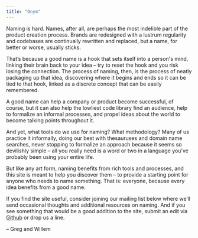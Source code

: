 ```yaml
---
title: "Onym"
---
```


Naming is hard. Names, after all, are perhaps the most
indelible part of the product creation process. Brands
are redesigned with a lustrum regularity and codebases are
continually rewritten and replaced, but a
name, for better or worse, usually sticks.

That’s because a good name is a hook that sets itself into a person's mind,
linking their brain back to your idea – try to reset the hook and you
risk losing the connection. The process of naming, then, is the process
of neatly packaging up that idea, discovering where it begins and ends 
so it can be tied to that hook, linked as a discrete concept that can 
be easily remembered.

A good name can help a company or product become successful, of
course, but it can also help the lowliest code library find an
audience, help to formalize an informal processes, and propel
ideas about the world to become talking points throughout it.

And yet, what tools do we use for naming? What methodology? Many
of us practice it informally, doing our best with thesauruses and
domain name searches, never stopping to formalize an approach because
it seems so devilishly simple – all you really need is a word or two
in a language you’ve probably been using your entire life.

But like any art form, naming benefits from rich tools and
processes, and this site is meant to help you discover them – to
provide a starting point for anyone who needs to name
something. That is: everyone, because every idea benefits from a good
name.

If you find the site useful, consider joining our mailing list below
where we’ll send occasional thoughts and additional
resources on naming. And if you see something that would be a good
addition to the site, submit an edit via
[Github](https://github.com/onymco/onym.co) or drop us a line.

– Greg and Willem
